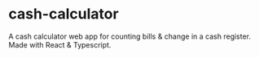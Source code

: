 # cash-calculator
A cash calculator web app for counting bills & change in a cash register. Made with React & Typescript.
